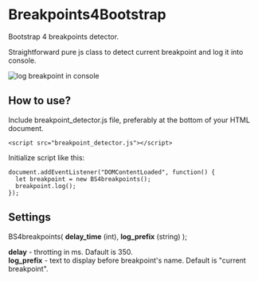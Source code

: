 # Breakpoints4Bootstrap
Bootstrap 4 breakpoints detector.

Straightforward pure js class to detect current breakpoint and log it into console.

![log breakpoint in console](https://github.com/asondej/Breakpoints4Bootstrap/blob/main/docs/breakpoints4bootsrap.gif)

## How to use?

Include breakpoint_detector.js file, preferably at the bottom of your HTML document.

`<script src="breakpoint_detector.js"></script>`

Initialize  script like this:
```
document.addEventListener("DOMContentLoaded", function() {
  let breakpoint = new BS4breakpoints();
  breakpoint.log();
});
```


## Settings

BS4breakpoints( **delay_time** (int), **log_prefix** (string) );

**delay** - throtting in ms. Dafault is 350.<br>
**log_prefix** - text to display before breakpoint's name. Default is "current breakpoint".

